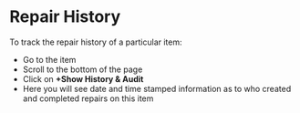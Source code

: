 # Repair History

To track the repair history of a particular item:

* Go to the item
* Scroll to the bottom of the page
* Click on **+Show History & Audit**
* Here you will see date and time stamped information as to who created and completed repairs on this item

